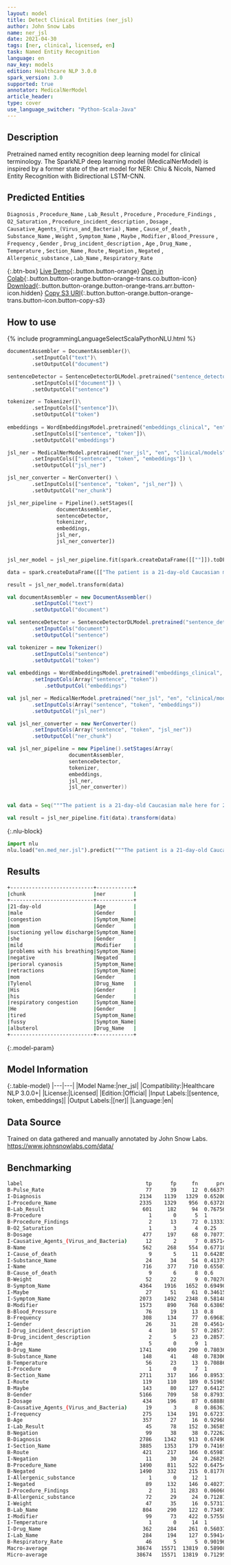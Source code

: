 ```yaml
---
layout: model
title: Detect Clinical Entities (ner_jsl)
author: John Snow Labs
name: ner_jsl
date: 2021-04-30
tags: [ner, clinical, licensed, en]
task: Named Entity Recognition
language: en
nav_key: models
edition: Healthcare NLP 3.0.0
spark_version: 3.0
supported: true
annotator: MedicalNerModel
article_header:
type: cover
use_language_switcher: "Python-Scala-Java"
---
```



## Description


Pretrained named entity recognition deep learning model for clinical terminology. The SparkNLP deep learning model (MedicalNerModel) is inspired by a former state of the art model for NER: Chiu & Nicols, Named Entity Recognition with Bidirectional LSTM-CNN.


## Predicted Entities


`Diagnosis` , `Procedure_Name` , `Lab_Result` , `Procedure` , `Procedure_Findings` , `O2_Saturation` , `Procedure_incident_description` , `Dosage` , `Causative_Agents_(Virus_and_Bacteria)` , `Name` , `Cause_of_death` , `Substance_Name` , `Weight` , `Symptom_Name` , `Maybe` , `Modifier` , `Blood_Pressure` , `Frequency` , `Gender` , `Drug_incident_description` , `Age` , `Drug_Name` , `Temperature` , `Section_Name` , `Route` , `Negation` , `Negated` , `Allergenic_substance` , `Lab_Name` , `Respiratory_Rate`


{:.btn-box}
[Live Demo](https://demo.johnsnowlabs.com/healthcare/NER_JSL/){:.button.button-orange}
[Open in Colab](https://colab.research.google.com/github/JohnSnowLabs/spark-nlp-workshop/blob/master/tutorials/streamlit_notebooks/healthcare/NER_JSL.ipynb){:.button.button-orange.button-orange-trans.co.button-icon}
[Download](https://s3.amazonaws.com/auxdata.johnsnowlabs.com/clinical/models/ner_jsl_en_3.0.0_3.0_1619768531594.zip){:.button.button-orange.button-orange-trans.arr.button-icon.hidden}
[Copy S3 URI](s3://auxdata.johnsnowlabs.com/clinical/models/ner_jsl_en_3.0.0_3.0_1619768531594.zip){:.button.button-orange.button-orange-trans.button-icon.button-copy-s3}


## How to use






<div class="tabs-box" markdown="1">
{% include programmingLanguageSelectScalaPythonNLU.html %}

```python
documentAssembler = DocumentAssembler()\
		.setInputCol("text")\
		.setOutputCol("document")

sentenceDetector = SentenceDetectorDLModel.pretrained("sentence_detector_dl_healthcare", "en", "clinical/models") \
		.setInputCols(["document"]) \
		.setOutputCol("sentence")

tokenizer = Tokenizer()\
		.setInputCols(["sentence"])\
		.setOutputCol("token")
	
embeddings = WordEmbeddingsModel.pretrained("embeddings_clinical", "en", "clinical/models")\
		.setInputCols(["sentence", "token"])\
		.setOutputCol("embeddings")

jsl_ner = MedicalNerModel.pretrained("ner_jsl", "en", "clinical/models") \
		.setInputCols(["sentence", "token", "embeddings"]) \
		.setOutputCol("jsl_ner")

jsl_ner_converter = NerConverter() \
		.setInputCols(["sentence", "token", "jsl_ner"]) \
		.setOutputCol("ner_chunk")

jsl_ner_pipeline = Pipeline().setStages([
				documentAssembler,
				sentenceDetector,
				tokenizer,
				embeddings,
				jsl_ner,
				jsl_ner_converter])


jsl_ner_model = jsl_ner_pipeline.fit(spark.createDataFrame([[""]]).toDF("text"))

data = spark.createDataFrame([["The patient is a 21-day-old Caucasian male here for 2 days of congestion - mom has been suctioning yellow discharge from the patient's nares, plus she has noticed some mild problems with his breathing while feeding (but negative for any perioral cyanosis or retractions). One day ago, mom also noticed a tactile temperature and gave the patient Tylenol. Baby also has had some decreased p.o. intake. His normal breast-feeding is down from 20 minutes q.2h. to 5 to 10 minutes secondary to his respiratory congestion. He sleeps well, but has been more tired and has been fussy over the past 2 days. The parents noticed no improvement with albuterol treatments given in the ER. His urine output has also decreased; normally he has 8 to 10 wet and 5 dirty diapers per 24 hours, now he has down to 4 wet diapers per 24 hours. Mom denies any diarrhea. His bowel movements are yellow colored and soft in nature."]]).toDF("text")

result = jsl_ner_model.transform(data)
```
```scala
val documentAssembler = new DocumentAssembler()
		.setInputCol("text")
		.setOutputCol("document")

val sentenceDetector = SentenceDetectorDLModel.pretrained("sentence_detector_dl_healthcare", "en", "clinical/models")
		.setInputCols("document") 
		.setOutputCol("sentence")

val tokenizer = new Tokenizer()
		.setInputCols("sentence")
		.setOutputCol("token")
	
val embeddings = WordEmbeddingsModel.pretrained("embeddings_clinical", "en", "clinical/models")
		.setInputCols(Array("sentence", "token"))
	    	.setOutputCol("embeddings")

val jsl_ner = MedicalNerModel.pretrained("ner_jsl", "en", "clinical/models")
		.setInputCols(Array("sentence", "token", "embeddings"))
		.setOutputCol("jsl_ner")

val jsl_ner_converter = new NerConverter()
		.setInputCols(Array("sentence", "token", "jsl_ner"))
		.setOutputCol("ner_chunk")

val jsl_ner_pipeline = new Pipeline().setStages(Array(
					documentAssembler, 
					sentenceDetector, 
					tokenizer, 
					embeddings, 
					jsl_ner, 
					jsl_ner_converter))


val data = Seq("""The patient is a 21-day-old Caucasian male here for 2 days of congestion - mom has been suctioning yellow discharge from the patient's nares, plus she has noticed some mild problems with his breathing while feeding (but negative for any perioral cyanosis or retractions). One day ago, mom also noticed a tactile temperature and gave the patient Tylenol. Baby also has had some decreased p.o. intake. His normal breast-feeding is down from 20 minutes q.2h. to 5 to 10 minutes secondary to his respiratory congestion. He sleeps well, but has been more tired and has been fussy over the past 2 days. The parents noticed no improvement with albuterol treatments given in the ER. His urine output has also decreased; normally he has 8 to 10 wet and 5 dirty diapers per 24 hours, now he has down to 4 wet diapers per 24 hours. Mom denies any diarrhea. His bowel movements are yellow colored and soft in nature.""").toDS.toDF("text")

val result = jsl_ner_pipeline.fit(data).transform(data)
```


{:.nlu-block}
```python
import nlu
nlu.load("en.med_ner.jsl").predict("""The patient is a 21-day-old Caucasian male here for 2 days of congestion - mom has been suctioning yellow discharge from the patient's nares, plus she has noticed some mild problems with his breathing while feeding (but negative for any perioral cyanosis or retractions). One day ago, mom also noticed a tactile temperature and gave the patient Tylenol. Baby also has had some decreased p.o. intake. His normal breast-feeding is down from 20 minutes q.2h. to 5 to 10 minutes secondary to his respiratory congestion. He sleeps well, but has been more tired and has been fussy over the past 2 days. The parents noticed no improvement with albuterol treatments given in the ER. His urine output has also decreased; normally he has 8 to 10 wet and 5 dirty diapers per 24 hours, now he has down to 4 wet diapers per 24 hours. Mom denies any diarrhea. His bowel movements are yellow colored and soft in nature.""")
```

</div>


## Results


```bash
+---------------------------+------------+
|chunk                      |ner         |
+---------------------------+------------+
|21-day-old                 |Age         |
|male                       |Gender      |
|congestion                 |Symptom_Name|
|mom                        |Gender      |
|suctioning yellow discharge|Symptom_Name|
|she                        |Gender      |
|mild                       |Modifier    |
|problems with his breathing|Symptom_Name|
|negative                   |Negated     |
|perioral cyanosis          |Symptom_Name|
|retractions                |Symptom_Name|
|mom                        |Gender      |
|Tylenol                    |Drug_Name   |
|His                        |Gender      |
|his                        |Gender      |
|respiratory congestion     |Symptom_Name|
|He                         |Gender      |
|tired                      |Symptom_Name|
|fussy                      |Symptom_Name|
|albuterol                  |Drug_Name   |
+---------------------------+------------+
```


{:.model-param}
## Model Information


{:.table-model}
|---|---|
|Model Name:|ner_jsl|
|Compatibility:|Healthcare NLP 3.0.0+|
|License:|Licensed|
|Edition:|Official|
|Input Labels:|[sentence, token, embeddings]|
|Output Labels:|[ner]|
|Language:|en|


## Data Source


Trained on data gathered and manually annotated by John Snow Labs. https://www.johnsnowlabs.com/data/


## Benchmarking


```bash
label                                        tp      fp     fn      prec        rec         f1 
B-Pulse_Rate                                 77      39     12  0.663793   0.865169    0.75122 
I-Diagnosis                                2134    1139   1329  0.652001   0.616229    0.63361 
I-Procedure_Name                           2335    1329    956  0.637282   0.709511    0.671459
B-Lab_Result                                601     182     94  0.767561   0.864748    0.813261
B-Procedure                                   1       0      5  1          0.166667    0.285714
B-Procedure_Findings                          2      13     72  0.133333   0.027027    0.044944
B-O2_Saturation                               1       3      4  0.25       0.2         0.222222
B-Dosage                                    477     197     68  0.707715   0.875229    0.782609
I-Causative_Agents_(Virus_and_Bacteria)      12       2      7  0.857143   0.631579    0.727273
B-Name                                      562     268    554  0.677108   0.503584    0.577595
I-Cause_of_death                              9       5     11  0.642857   0.45        0.529412
I-Substance_Name                             24      34     54  0.413793   0.307692    0.352941
I-Name                                      716     377    710  0.655078   0.502104    0.56848 
B-Cause_of_death                              9       6      8  0.6        0.529412    0.5625  
B-Weight                                     52      22      9  0.702703   0.852459    0.77037 
B-Symptom_Name                             4364    1916   1652  0.694904   0.725399    0.709824
I-Maybe                                      27      51     61  0.346154   0.306818    0.325301
I-Symptom_Name                             2073    1492   2348  0.581487   0.468898    0.519159
B-Modifier                                 1573     890    768  0.638652   0.671935    0.654871
B-Blood_Pressure                             76      19     13  0.8        0.853933    0.826087
B-Frequency                                 308     134     77  0.696833   0.8         0.744861
I-Gender                                     26      31     28  0.45614    0.481482    0.468468
I-Drug_incident_description                   4      10     57  0.285714   0.0655738   0.106667
B-Drug_incident_description                   2       5     23  0.285714   0.08        0.125   
I-Age                                         5       0      9  1          0.357143    0.526316
B-Drug_Name                                1741     490    290  0.780368   0.857213    0.816987
B-Substance_Name                            148      41     48  0.783069   0.755102    0.768831
B-Temperature                                56      23     13  0.708861   0.811594    0.756757
I-Procedure                                   1       0      7  1          0.125       0.222222
B-Section_Name                             2711     317    166  0.89531    0.942301    0.918205
I-Route                                     119     110    189  0.519651   0.386364    0.443203
B-Maybe                                     143      80    127  0.641256   0.52963     0.580122
B-Gender                                   5166     709     58  0.879319   0.988897    0.930895
I-Dosage                                    434     196     87  0.688889   0.833013    0.754127
B-Causative_Agents_(Virus_and_Bacteria)      19       3      8  0.863636   0.703704    0.77551 
I-Frequency                                 275     134    191  0.672372   0.590129    0.628571
B-Age                                       357      27     16  0.929688   0.957105    0.943197
I-Lab_Result                                 45      78    152  0.365854   0.228426    0.28125 
B-Negation                                   99      38     38  0.722628   0.722628    0.722628
B-Diagnosis                                2786    1342    913  0.674903   0.753177    0.711895
I-Section_Name                             3885    1353    179  0.741695   0.955955    0.835304
B-Route                                     421     217    166  0.659875   0.717206    0.687347
I-Negation                                   11      30     24  0.268293   0.314286    0.289474
B-Procedure_Name                           1490     811    522  0.647545   0.740557    0.690934
B-Negated                                  1490     332    215  0.817783   0.8739      0.844911
I-Allergenic_substance                        1       0     12  1          0.0769231   0.142857
I-Negated                                    89     132    146  0.402715   0.378723    0.390351
I-Procedure_Findings                          2      31    283  0.0606061  0.00701754  0.012579
B-Allergenic_substance                       72      29     24  0.712871   0.75        0.730965
I-Weight                                     47      35     16  0.573171   0.746032    0.648276
B-Lab_Name                                  804     290    122  0.734918   0.868251    0.79604 
I-Modifier                                   99      73    422  0.575581   0.190019    0.285714
I-Temperature                                 1       0     14  1          0.0666667   0.125   
I-Drug_Name                                 362     284    261  0.560372   0.581059    0.570528
I-Lab_Name                                  284     194    127  0.594142   0.690998    0.63892 
B-Respiratory_Rate                           46       5      5  0.901961   0.901961    0.901961
Macro-average                             38674   15571  13819  0.589085   0.515426    0.5498  
Micro-average                             38674   15571  13819  0.712951   0.736746    0.724653
```
<!--stackedit_data:
eyJoaXN0b3J5IjpbLTE0MTk3MDY5ODMsNjkwODU3ODk5LC01Nz
A5MjkwODBdfQ==
-->

